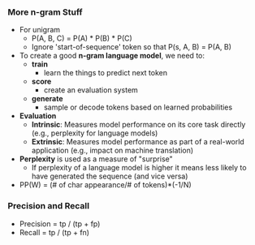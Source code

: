 ### More n-gram Stuff
- For unigram
    - P(A, B, C) = P(A) * P(B) * P(C)
    - Ignore 'start-of-sequence' token so that P(s, A, B) = P(A, B)
- To create a good **n-gram language model**, we need to:
  - **train**
    - learn the things to predict next token
  - **score**
    - create an evaluation system
  - **generate**
    - sample or decode tokens based on learned probabilities
- **Evaluation**
    - **Intrinsic**: Measures model performance on its core task directly (e.g., perplexity for language models)
    - **Extrinsic**: Measures model performance as part of a real-world application (e.g., impact on machine translation)
- **Perplexity** is used as a measure of "surprise"
  - If perplexity of a language model is higher it means less likely to have generated the sequence (and vice versa)
- PP(W) = (# of char appearance/# of tokens)*(-1/N)

### Precision and Recall
- Precision = tp / (tp + fp)
- Recall = tp / (tp + fn)
